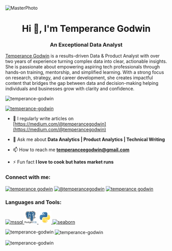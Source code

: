 ![MasterPhoto](https://img.freepik.com/premium-photo/computer-visualization-illustrating-statistical-investment-decision-making-methodology-business-big-data-financial-analysis_501705-3373.jpg)

<h1 align="center">Hi 👋, I'm Temperance Godwin</h1>
<h3 align="center">An Exceptional Data Analyst</h3>

[Temperance Godwin](https://www.linkedin.com/in/temperance-godwin/) is a results-driven Data & Product Analyst with over two years of experience turning complex data into clear, actionable insights. She is passionate about empowering aspiring tech professionals through hands-on training, mentorship, and simplified learning. With a strong focus on research, strategy, and career development, she creates impactful content that bridges the gap between data and decision-making helping individuals and businesses grow with clarity and confidence.

<p align="left"> <img src="https://komarev.com/ghpvc/?username=temperance-godwin&label=Profile%20views&color=0e75b6&style=flat" alt="temperance-godwin" /> </p>

<p align="left"> <a href="https://github.com/ryo-ma/github-profile-trophy"><img src="https://github-profile-trophy.vercel.app/?username=temperance-godwin" alt="temperance-godwin" /></a> </p>

- 📝 I regularly write articles on [https://medium.com/@temperancegodwin](https://medium.com/@temperancegodwin)

- 💬 Ask me about **Data Analytics | Product Analytics | Technical Writing**

- 📫 How to reach me **temperanceegodwin@gmail.com**

- ⚡ Fun fact **I love to cook but hates market runs**

<h3 align="left">Connect with me:</h3>
<p align="left">
<a href="https://linkedin.com/in/temperance godwin" target="blank"><img align="center" src="https://raw.githubusercontent.com/rahuldkjain/github-profile-readme-generator/master/src/images/icons/Social/linked-in-alt.svg" alt="temperance godwin" height="30" width="40" /></a>
<a href="https://medium.com/@temperancegodwin" target="blank"><img align="center" src="https://raw.githubusercontent.com/rahuldkjain/github-profile-readme-generator/master/src/images/icons/Social/medium.svg" alt="@temperancegodwin" height="30" width="40" /></a>
<a href="https://www.youtube.com/c/temperance godwin" target="blank"><img align="center" src="https://raw.githubusercontent.com/rahuldkjain/github-profile-readme-generator/master/src/images/icons/Social/youtube.svg" alt="temperance godwin" height="30" width="40" /></a>
</p>

<h3 align="left">Languages and Tools:</h3>
<p align="left"> <a href="https://www.microsoft.com/en-us/sql-server" target="_blank" rel="noreferrer"> <img src="https://www.svgrepo.com/show/303229/microsoft-sql-server-logo.svg" alt="mssql" width="40" height="40"/> </a> <a href="https://www.postgresql.org" target="_blank" rel="noreferrer"> <img src="https://raw.githubusercontent.com/devicons/devicon/master/icons/postgresql/postgresql-original-wordmark.svg" alt="postgresql" width="40" height="40"/> </a> <a href="https://www.python.org" target="_blank" rel="noreferrer"> <img src="https://raw.githubusercontent.com/devicons/devicon/master/icons/python/python-original.svg" alt="python" width="40" height="40"/> </a> <a href="https://seaborn.pydata.org/" target="_blank" rel="noreferrer"> <img src="https://seaborn.pydata.org/_images/logo-mark-lightbg.svg" alt="seaborn" width="40" height="40"/> </a> </p>

<p><img align="left" src="https://github-readme-stats.vercel.app/api/top-langs?username=temperance-godwin&show_icons=true&locale=en&layout=compact" alt="temperance-godwin" /></p>

<p>&nbsp;<img align="center" src="https://github-readme-stats.vercel.app/api?username=temperance-godwin&show_icons=true&locale=en" alt="temperance-godwin" /></p>

<p><img align="center" src="https://github-readme-streak-stats.herokuapp.com/?user=temperance-godwin&" alt="temperance-godwin" /></p>
